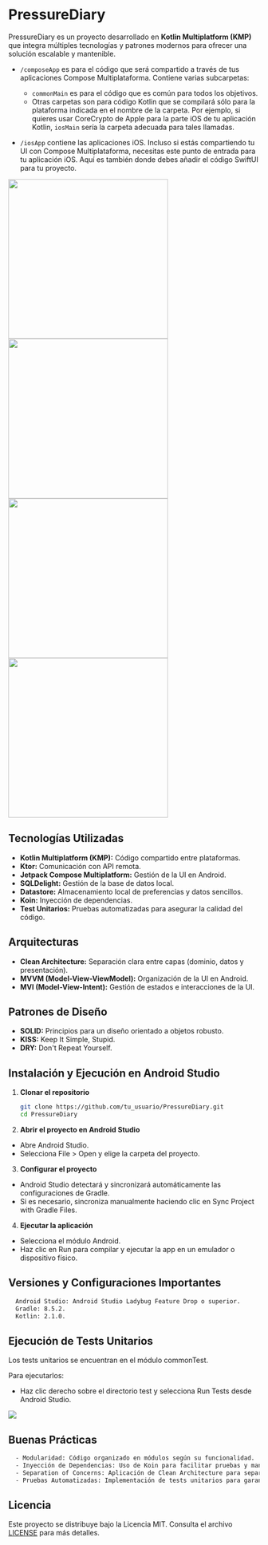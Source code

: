 # PressureDiary

PressureDiary es un proyecto desarrollado en **Kotlin Multiplatform (KMP)** que integra múltiples tecnologías y patrones modernos para ofrecer una solución escalable y mantenible.

* `/composeApp` es para el código que será compartido a través de tus aplicaciones Compose Multiplataforma.
  Contiene varias subcarpetas:
  - `commonMain` es para el código que es común para todos los objetivos.
  - Otras carpetas son para código Kotlin que se compilará sólo para la plataforma indicada en el nombre de la carpeta.
    Por ejemplo, si quieres usar CoreCrypto de Apple para la parte iOS de tu aplicación Kotlin,
    `iosMain` sería la carpeta adecuada para tales llamadas.

* `/iosApp` contiene las aplicaciones iOS. Incluso si estás compartiendo tu UI con Compose Multiplataforma,
  necesitas este punto de entrada para tu aplicación iOS. Aquí es también donde debes añadir el código SwiftUI para tu proyecto.

<img width="320" src="https://github.com/user-attachments/assets/2c9e9cc6-1156-4322-be62-d4e1924b0d37" />
<img width="320" src="https://github.com/user-attachments/assets/1277392f-a28f-4011-b87b-342976f1feaf" />
<img width="320" src="https://github.com/user-attachments/assets/97bf0614-a9a7-4239-9d5f-64c67e88a151" />
<img width="320" src="https://github.com/user-attachments/assets/ab73af37-96a4-43be-a275-248fc13ddece" />

## Tecnologías Utilizadas

- **Kotlin Multiplatform (KMP):** Código compartido entre plataformas.
- **Ktor:** Comunicación con API remota.
- **Jetpack Compose Multiplatform:** Gestión de la UI en Android.
- **SQLDelight:** Gestión de la base de datos local.
- **Datastore:** Almacenamiento local de preferencias y datos sencillos.
- **Koin:** Inyección de dependencias.
- **Test Unitarios:** Pruebas automatizadas para asegurar la calidad del código.

## Arquitecturas

- **Clean Architecture:** Separación clara entre capas (dominio, datos y presentación).
- **MVVM (Model-View-ViewModel):** Organización de la UI en Android.
- **MVI (Model-View-Intent):** Gestión de estados e interacciones de la UI.

## Patrones de Diseño

- **SOLID:** Principios para un diseño orientado a objetos robusto.
- **KISS:** Keep It Simple, Stupid.
- **DRY:** Don't Repeat Yourself.

## Instalación y Ejecución en Android Studio

1. **Clonar el repositorio**

   ```bash
   git clone https://github.com/tu_usuario/PressureDiary.git
   cd PressureDiary
   ```

2. **Abrir el proyecto en Android Studio**
- Abre Android Studio.
- Selecciona File > Open y elige la carpeta del proyecto.

3. **Configurar el proyecto**
- Android Studio detectará y sincronizará automáticamente las configuraciones de Gradle.
- Si es necesario, sincroniza manualmente haciendo clic en Sync Project with Gradle Files.

4. **Ejecutar la aplicación**
- Selecciona el módulo Android.
- Haz clic en Run para compilar y ejecutar la app en un emulador o dispositivo físico.

## Versiones y Configuraciones Importantes ##
  
  ```bash
    Android Studio: Android Studio Ladybug Feature Drop o superior.
    Gradle: 8.5.2.
    Kotlin: 2.1.0.
  ```

## Ejecución de Tests Unitarios

Los tests unitarios se encuentran en el módulo commonTest.

Para ejecutarlos:
- Haz clic derecho sobre el directorio test y selecciona Run Tests desde Android Studio.

<img src="https://github.com/user-attachments/assets/746536df-a440-4c3f-b8da-a5c063f512f7" />

## Buenas Prácticas ##

  ```bash
    - Modularidad: Código organizado en módulos según su funcionalidad.
	- Inyección de Dependencias: Uso de Koin para facilitar pruebas y mantenimiento.
	- Separation of Concerns: Aplicación de Clean Architecture para separar la lógica de negocio, la presentación y la gestión de datos.
	- Pruebas Automatizadas: Implementación de tests unitarios para garantizar la calidad del código.
  ```


## Licencia

Este proyecto se distribuye bajo la Licencia MIT. Consulta el archivo [LICENSE](LICENSE) para más detalles.

